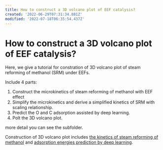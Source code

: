 ```yaml
---
title: How to construct a 3D volcano plot of EEF catalysis?
created: '2022-06-29T07:31:34.881Z'
modified: '2022-07-18T06:35:54.437Z'
---
```


# How to construct a 3D volcano plot of EEF catalysis?
Here, we give a tutorial for constration of 3D volcano plot of steam reforming of methanol (SRM) under EEFs.

Include 4 parts:
1. Construct the microkinetics of steam reforming of methanol with EEF effect
2. Simplify the microkinetics and derive a simplified kinetics of SRM with scaling relationship.
3. Predict the O and C adsorption assisted by deep learning.
4. Polt the 3D volcano plot.

more detail you can see the subfolder.

Construction of 3D volcano plot includes [the kinetics of steam reforming of methanol](./kinetics_of_steam_reforming_of_methanol/Establishment_of_microkinetics_of_methanol_steam_reforming.md) and [adsorption energies prediction by deep learning](./adsorption_energies_prediction_by_DL/Adsorption_Energies_Prediction_by_Deep_Learning.md).
